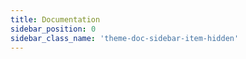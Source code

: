 ```yaml
---
title: Documentation
sidebar_position: 0
sidebar_class_name: 'theme-doc-sidebar-item-hidden'
---
```


<!-- Redirects to docs/getting-started/installation -->
